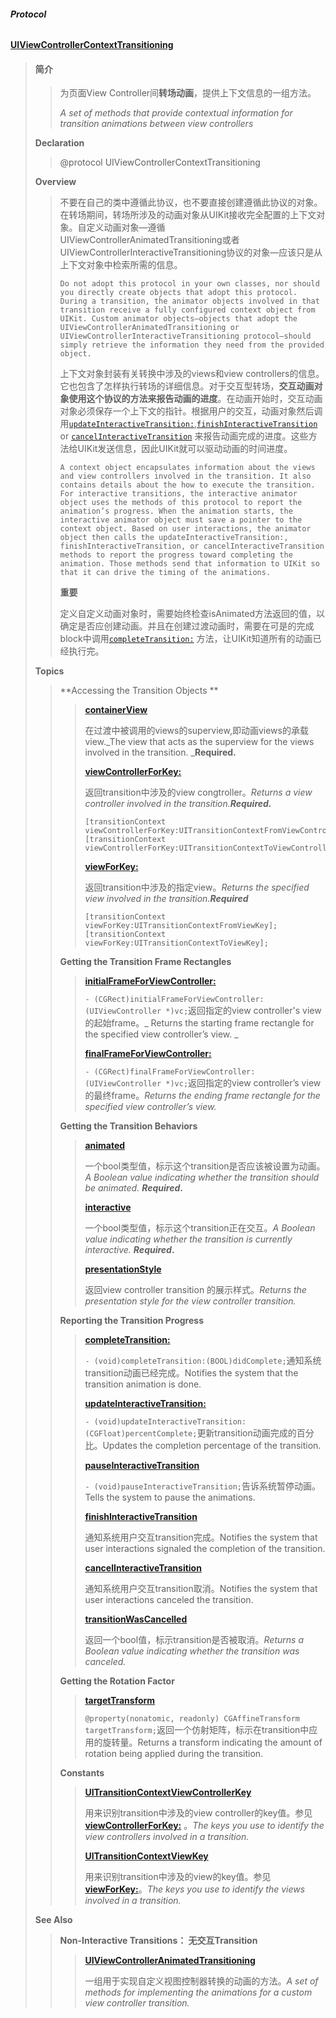 ###### **Protocol**

#### [UIViewControllerContextTransitioning](https://developer.apple.com/documentation/uikit/uiviewcontrollercontexttransitioning?language=objc)

> #### **简介**
>
> > 为页面View Controller间**转场动画**，提供上下文信息的一组方法。
> >
> > _A set of methods that provide contextual information for transition animations between view controllers_
>
> **Declaration**
>
> > @protocol UIViewControllerContextTransitioning
>
> **Overview**
>
> > 不要在自己的类中遵循此协议，也不要直接创建遵循此协议的对象。在转场期间，转场所涉及的动画对象从UIKit接收完全配置的上下文对象。自定义动画对象—遵循UIViewControllerAnimatedTransitioning或者UIViewControllerInteractiveTransitioning协议的对象—应该只是从上下文对象中检索所需的信息。
> >
> > ```
> > Do not adopt this protocol in your own classes, nor should you directly create objects that adopt this protocol. During a transition, the animator objects involved in that transition receive a fully configured context object from UIKit. Custom animator objects—objects that adopt the UIViewControllerAnimatedTransitioning or UIViewControllerInteractiveTransitioning protocol—should simply retrieve the information they need from the provided object.
> > ```
> >
> > 上下文对象封装有关转换中涉及的views和view controllers的信息。它也包含了怎样执行转场的详细信息。对于交互型转场，**交互动画对象使用这个协议的方法来报告动画的进度**。在动画开始时，交互动画对象必须保存一个上下文的指针。根据用户的交互，动画对象然后调用[`updateInteractiveTransition:`](https://developer.apple.com/documentation/uikit/uiviewcontrollercontexttransitioning/1622025-updateinteractivetransition?language=objc),[`finishInteractiveTransition`](https://developer.apple.com/documentation/uikit/uiviewcontrollercontexttransitioning/1622056-finishinteractivetransition?language=objc) or [`cancelInteractiveTransition`](https://developer.apple.com/documentation/uikit/uiviewcontrollercontexttransitioning/1622038-cancelinteractivetransition?language=objc) 来报告动画完成的进度。这些方法给UIKit发送信息，因此UIKit就可以驱动动画的时间进度。
> >
> > ```
> > A context object encapsulates information about the views and view controllers involved in the transition. It also contains details about the how to execute the transition. For interactive transitions, the interactive animator object uses the methods of this protocol to report the animation’s progress. When the animation starts, the interactive animator object must save a pointer to the context object. Based on user interactions, the animator object then calls the updateInteractiveTransition:, finishInteractiveTransition, or cancelInteractiveTransition methods to report the progress toward completing the animation. Those methods send that information to UIKit so that it can drive the timing of the animations.
> > ```
> >
> > **重要**
> >
> > 定义自定义动画对象时，需要始终检查isAnimated方法返回的值，以确定是否应创建动画。并且在创建过渡动画时，需要在可是的完成block中调用[`completeTransition:`](https://developer.apple.com/documentation/uikit/uiviewcontrollercontexttransitioning/1622042-completetransition?language=objc) 方法，让UIKit知道所有的动画已经执行完。
>
> **Topics**
>
> > **Accessing the Transition Objects  **
> >
> > > [**containerView**](https://developer.apple.com/documentation/uikit/uiviewcontrollercontexttransitioning/1622045-containerview?language=objc)
> > >
> > > 在过渡中被调用的views的superview,即动画views的承载view._The view that acts as the superview for the views involved in the transition. _**Required.**
> > >
> > > [**viewControllerForKey:**](https://developer.apple.com/documentation/uikit/uiviewcontrollercontexttransitioning/1622043-viewcontrollerforkey?language=objc)
> > >
> > > 返回transition中涉及的view congtroller。_Returns a view controller involved in the transition.**Required.**_
> > >
> > > ```
> > > [transitionContext viewControllerForKey:UITransitionContextFromViewControllerKey];
> > > [transitionContext viewControllerForKey:UITransitionContextToViewControllerKey];
> > > ```
> > >
> > > [**viewForKey:**](https://developer.apple.com/documentation/uikit/uiviewcontrollercontexttransitioning/1622055-viewforkey?language=objc)
> > >
> > > 返回transition中涉及的指定view。_Returns the specified view involved in the transition.**Required**_
> > >
> > > ```
> > > [transitionContext viewForKey:UITransitionContextFromViewKey];
> > > [transitionContext viewForKey:UITransitionContextToViewKey];
> > > ```
> >
> > **Getting the Transition Frame Rectangles**
> >
> > > [**initialFrameForViewController:**](https://developer.apple.com/documentation/uikit/uiviewcontrollercontexttransitioning/1622033-initialframeforviewcontroller?language=objc)
> > >
> > > `- (CGRect)initialFrameForViewController:(UIViewController *)vc;`返回指定的view controller's view的起始frame。_ Returns the starting frame rectangle for the specified view controller’s view. _
> > >
> > > [**finalFrameForViewController:**](https://developer.apple.com/documentation/uikit/uiviewcontrollercontexttransitioning/1622024-finalframeforviewcontroller?language=objc)
> > >
> > > `- (CGRect)finalFrameForViewController:(UIViewController *)vc;`返回指定的view controller’s view的最终frame。_Returns the ending frame rectangle for the specified view controller’s view._
> >
> > **Getting the Transition Behaviors**
> >
> > > [**animated**](https://developer.apple.com/documentation/uikit/uiviewcontrollercontexttransitioning/2097569-animated?language=objc)
> > >
> > > 一个bool类型值，标示这个transition是否应该被设置为动画。_A Boolean value indicating whether the transition should be animated. **Required**_**.**
> > >
> > > [**interactive**](https://developer.apple.com/documentation/uikit/uiviewcontrollercontexttransitioning/2097570-interactive?language=objc)
> > >
> > > 一个bool类型值，标示这个transition正在交互。_A Boolean value indicating whether the transition is currently interactive. **Required**_**.**
> > >
> > > [**presentationStyle**](https://developer.apple.com/documentation/uikit/uiviewcontrollercontexttransitioning/1622049-presentationstyle?language=objc)
> > >
> > > 返回view controller transition 的展示样式。_Returns the presentation style for the view controller transition._
> >
> > **Reporting the Transition Progress**
> >
> > > [**completeTransition:**](https://developer.apple.com/documentation/uikit/uiviewcontrollercontexttransitioning/1622042-completetransition?language=objc)
> > >
> > > `- (void)completeTransition:(BOOL)didComplete;`通知系统transition动画已经完成。Notifies the system that the transition animation is done.
> > >
> > > [**updateInteractiveTransition:**](https://developer.apple.com/documentation/uikit/uiviewcontrollercontexttransitioning/1622025-updateinteractivetransition?language=objc)
> > >
> > > `- (void)updateInteractiveTransition:(CGFloat)percentComplete;`更新transition动画完成的百分比。Updates the completion percentage of the transition.
> > >
> > > [**pauseInteractiveTransition**](https://developer.apple.com/documentation/uikit/uiviewcontrollercontexttransitioning/1829437-pauseinteractivetransition?language=objc)
> > >
> > > `- (void)pauseInteractiveTransition;`告诉系统暂停动画。Tells the system to pause the animations.
> > >
> > > [**finishInteractiveTransition**](https://developer.apple.com/documentation/uikit/uiviewcontrollercontexttransitioning/1622056-finishinteractivetransition?language=objc)
> > >
> > > 通知系统用户交互transition完成。Notifies the system that user interactions signaled the completion of the transition.
> > >
> > > [**cancelInteractiveTransition**](https://developer.apple.com/documentation/uikit/uiviewcontrollercontexttransitioning/1622038-cancelinteractivetransition?language=objc)
> > >
> > > 通知系统用户交互transition取消。Notifies the system that user interactions canceled the transition.
> > >
> > > [**transitionWasCancelled**](https://developer.apple.com/documentation/uikit/uiviewcontrollercontexttransitioning/1622039-transitionwascancelled?language=objc)
> > >
> > > 返回一个bool值，标示transition是否被取消。_Returns a Boolean value indicating whether the transition was canceled._
> >
> > **Getting the Rotation Factor**
> >
> > > [**targetTransform**](https://developer.apple.com/documentation/uikit/uiviewcontrollercontexttransitioning/1622036-targettransform?language=objc)
> > >
> > > `@property(nonatomic, readonly) CGAffineTransform targetTransform;`返回一个仿射矩阵，标示在transition中应用的旋转量。Returns a transform indicating the amount of rotation being applied during the transition.
> >
> > **Constants**
> >
> > > [**UITransitionContextViewControllerKey**](https://developer.apple.com/documentation/uikit/uitransitioncontextviewcontrollerkey?language=objc)
> > >
> > > 用来识别transition中涉及的view controller的key值。参见 [**viewControllerForKey:**](#) 。_The keys you use to identify the view controllers involved in a transition._
> > >
> > > [**UITransitionContextViewKey**](https://developer.apple.com/documentation/uikit/uitransitioncontextviewkey?language=objc)
> > >
> > > 用来识别transition中涉及的view的key值。参见[**viewForKey:**](#)。_The keys you use to identify the views involved in a transition._
>
> **See Also**
>
> > **Non-Interactive Transitions：  无交互Transition**
> >
> > > [**UIViewControllerAnimatedTransitioning**](https://developer.apple.com/documentation/uikit/uiviewcontrolleranimatedtransitioning?language=objc)
> > >
> > > 一组用于实现自定义视图控制器转换的动画的方法。_A set of methods for implementing the animations for a custom view controller transition._

[                      
](https://developer.apple.com/documentation/uikit/uitransitioncontextviewcontrollerkey?language=objc)

